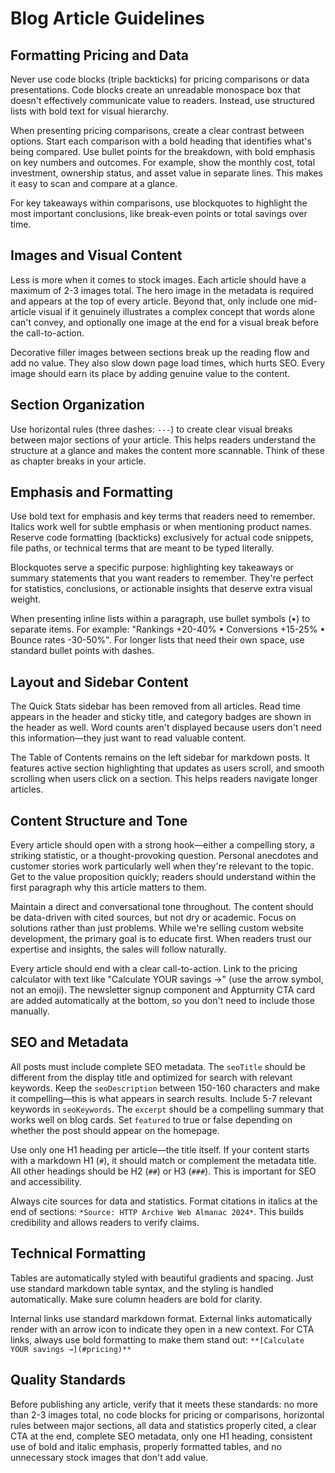 # Blog Article Guidelines

## Formatting Pricing and Data

Never use code blocks (triple backticks) for pricing comparisons or data presentations. Code blocks create an unreadable monospace box that doesn't effectively communicate value to readers. Instead, use structured lists with bold text for visual hierarchy.

When presenting pricing comparisons, create a clear contrast between options. Start each comparison with a bold heading that identifies what's being compared. Use bullet points for the breakdown, with bold emphasis on key numbers and outcomes. For example, show the monthly cost, total investment, ownership status, and asset value in separate lines. This makes it easy to scan and compare at a glance.

For key takeaways within comparisons, use blockquotes to highlight the most important conclusions, like break-even points or total savings over time.

## Images and Visual Content

Less is more when it comes to stock images. Each article should have a maximum of 2-3 images total. The hero image in the metadata is required and appears at the top of every article. Beyond that, only include one mid-article visual if it genuinely illustrates a complex concept that words alone can't convey, and optionally one image at the end for a visual break before the call-to-action.

Decorative filler images between sections break up the reading flow and add no value. They also slow down page load times, which hurts SEO. Every image should earn its place by adding genuine value to the content.

## Section Organization

Use horizontal rules (three dashes: `---`) to create clear visual breaks between major sections of your article. This helps readers understand the structure at a glance and makes the content more scannable. Think of these as chapter breaks in your article.

## Emphasis and Formatting

Use bold text for emphasis and key terms that readers need to remember. Italics work well for subtle emphasis or when mentioning product names. Reserve code formatting (backticks) exclusively for actual code snippets, file paths, or technical terms that are meant to be typed literally.

Blockquotes serve a specific purpose: highlighting key takeaways or summary statements that you want readers to remember. They're perfect for statistics, conclusions, or actionable insights that deserve extra visual weight.

When presenting inline lists within a paragraph, use bullet symbols (•) to separate items. For example: "Rankings +20-40% • Conversions +15-25% • Bounce rates -30-50%". For longer lists that need their own space, use standard bullet points with dashes.

##  Layout and Sidebar Content

The Quick Stats sidebar has been removed from all articles. Read time appears in the header and sticky title, and category badges are shown in the header as well. Word counts aren't displayed because users don't need this information—they just want to read valuable content.

The Table of Contents remains on the left sidebar for markdown posts. It features active section highlighting that updates as users scroll, and smooth scrolling when users click on a section. This helps readers navigate longer articles.

## Content Structure and Tone

Every article should open with a strong hook—either a compelling story, a striking statistic, or a thought-provoking question. Personal anecdotes and customer stories work particularly well when they're relevant to the topic. Get to the value proposition quickly; readers should understand within the first paragraph why this article matters to them.

Maintain a direct and conversational tone throughout. The content should be data-driven with cited sources, but not dry or academic. Focus on solutions rather than just problems. While we're selling custom website development, the primary goal is to educate first. When readers trust our expertise and insights, the sales will follow naturally.

Every article should end with a clear call-to-action. Link to the pricing calculator with text like "Calculate YOUR savings →" (use the arrow symbol, not an emoji). The newsletter signup component and Appturnity CTA card are added automatically at the bottom, so you don't need to include those manually.

## SEO and Metadata

All posts must include complete SEO metadata. The `seoTitle` should be different from the display title and optimized for search with relevant keywords. Keep the `seoDescription` between 150-160 characters and make it compelling—this is what appears in search results. Include 5-7 relevant keywords in `seoKeywords`. The `excerpt` should be a compelling summary that works well on blog cards. Set `featured` to true or false depending on whether the post should appear on the homepage.

Use only one H1 heading per article—the title itself. If your content starts with a markdown H1 (`#`), it should match or complement the metadata title. All other headings should be H2 (`##`) or H3 (`###`). This is important for SEO and accessibility.

Always cite sources for data and statistics. Format citations in italics at the end of sections: `*Source: HTTP Archive Web Almanac 2024*`. This builds credibility and allows readers to verify claims.

## Technical Formatting

Tables are automatically styled with beautiful gradients and spacing. Just use standard markdown table syntax, and the styling is handled automatically. Make sure column headers are bold for clarity.

Internal links use standard markdown format. External links automatically render with an arrow icon to indicate they open in a new context. For CTA links, always use bold formatting to make them stand out: `**[Calculate YOUR savings →](#pricing)**`

## Quality Standards

Before publishing any article, verify that it meets these standards: no more than 2-3 images total, no code blocks for pricing or comparisons, horizontal rules between major sections, all data and statistics properly cited, a clear CTA at the end, complete SEO metadata, only one H1 heading, consistent use of bold and italic emphasis, properly formatted tables, and no unnecessary stock images that don't add value.
